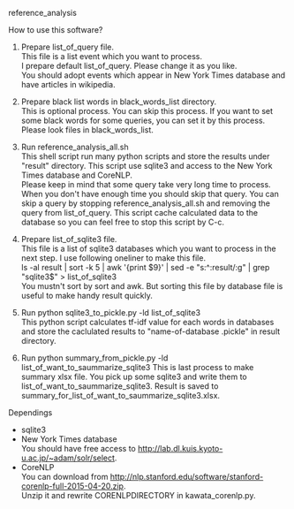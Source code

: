 reference_analysis

How to use this software?
1. Prepare list_of_query file.   
This file is a list event which you want to process.  
I prepare default list_of_query. Please change it as you like.  
You should adopt events which appear in New York Times database and have articles in wikipedia.

2. Prepare black list words in black_words_list directory.  
This is optional process. You can skip this process. If you want to set some black words for some queries, you can set it by this process. Please look files in black_words_list.

2. Run reference_analysis_all.sh  
This shell script run many python scripts and store the results under "result" directory. This script use sqlite3 and access to the New York Times database and CoreNLP.  
Please keep in mind that some query take very long time to process. When you don't have enough time you should skip that query. You can skip a query by stopping reference_analysis_all.sh and removing the query from list_of_query. This script cache calculated data to the database so you can feel free to stop this script by C-c.

3. Prepare list_of_sqlite3 file.  
This file is a list of sqlite3 databases which you want to process in the next step. I use following oneliner to make this file.  
ls -al result | sort -k 5 | awk '{print $9}' | sed -e "s:^:result/:g" | grep "sqlite3$" > list_of_sqlite3  
You mustn't sort by sort and awk. But sorting this file by database file is useful to make handy result quickly.

4. Run python sqlite3_to_pickle.py -ld list_of_sqlite3  
This python script calculates tf-idf value for each words in databases and store the caclulated results to "name-of-database .pickle" in result directory.

5. Run python summary_from_pickle.py -ld list_of_want_to_saummarize_sqlite3
This is last process to make summary xlsx file. You pick up some sqlite3 and write them to list_of_want_to_saummarize_sqlite3. Result is saved to summary_for_list_of_want_to_saummarize_sqlite3.xlsx.

Dependings  
- sqlite3
- New York Times database  
 You should have free access to http://lab.dl.kuis.kyoto-u.ac.jp/~adam/solr/select.
- CoreNLP  
You can download from http://nlp.stanford.edu/software/stanford-corenlp-full-2015-04-20.zip.  
Unzip it and rewrite CORENLPDIRECTORY in kawata_corenlp.py.
